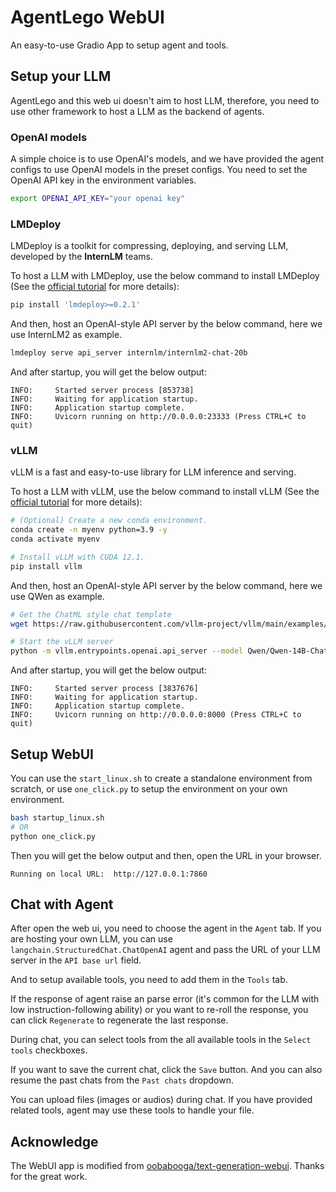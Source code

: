 # AgentLego WebUI

An easy-to-use Gradio App to setup agent and tools.

## Setup your LLM

AgentLego and this web ui doesn't aim to host LLM, therefore, you need to use other framework to host a LLM as
the backend of agents.

### OpenAI models

A simple choice is to use OpenAI's models, and we have provided the agent configs to use OpenAI models in the
preset configs. You need to set the OpenAI API key in the environment variables.

```bash
export OPENAI_API_KEY="your openai key"
```

### LMDeploy

LMDeploy is a toolkit for compressing, deploying, and serving LLM, developed by the **InternLM** teams.

To host a LLM with LMDeploy, use the below command to install LMDeploy (See the [official tutorial](https://lmdeploy.readthedocs.io/en/latest/get_started.html) for more details):

```bash
pip install 'lmdeploy>=0.2.1'
```

And then, host an OpenAI-style API server by the below command, here we use InternLM2 as example.

```bash
lmdeploy serve api_server internlm/internlm2-chat-20b
```

And after startup, you will get the below output:

```
INFO:     Started server process [853738]
INFO:     Waiting for application startup.
INFO:     Application startup complete.
INFO:     Uvicorn running on http://0.0.0.0:23333 (Press CTRL+C to quit)
```

### vLLM

vLLM is a fast and easy-to-use library for LLM inference and serving.

To host a LLM with vLLM, use the below command to install vLLM (See the [official tutorial](https://docs.vllm.ai/en/latest/getting_started/installation.html) for more details):

```bash
# (Optional) Create a new conda environment.
conda create -n myenv python=3.9 -y
conda activate myenv

# Install vLLM with CUDA 12.1.
pip install vllm
```

And then, host an OpenAI-style API server by the below command, here we use QWen as example.

```bash
# Get the ChatML style chat template
wget https://raw.githubusercontent.com/vllm-project/vllm/main/examples/template_chatml.jinja

# Start the vLLM server
python -m vllm.entrypoints.openai.api_server --model Qwen/Qwen-14B-Chat --trust-remote-code --chat-template ./template_chatml.jinja
```

And after startup, you will get the below output:

```
INFO:     Started server process [3837676]
INFO:     Waiting for application startup.
INFO:     Application startup complete.
INFO:     Uvicorn running on http://0.0.0.0:8000 (Press CTRL+C to quit)
```

## Setup WebUI

You can use the `start_linux.sh` to create a standalone environment from scratch, or use `one_click.py` to
setup the environment on your own environment.

```bash
bash startup_linux.sh
# OR
python one_click.py
```

Then you will get the below output and then, open the URL in your browser.

```
Running on local URL:  http://127.0.0.1:7860
```

## Chat with Agent

After open the web ui, you need to choose the agent in the `Agent` tab. If you are hosting your own LLM, you
can use `langchain.StructuredChat.ChatOpenAI` agent and pass the URL of your LLM server in the `API base url`
field.

And to setup available tools, you need to add them in the `Tools` tab.

If the response of agent raise an parse error (it's common for the LLM with low instruction-following ability)
or you want to re-roll the response, you can click `Regenerate` to regenerate the last response.

During chat, you can select tools from the all available tools in the `Select tools` checkboxes.

If you want to save the current chat, click the `Save` button. And you can also resume the past chats from the
`Past chats` dropdown.

You can upload files (images or audios) during chat. If you have provided related tools, agent may use these
tools to handle your file.

## Acknowledge

The WebUI app is modified from [oobabooga/text-generation-webui](https://github.com/oobabooga/text-generation-webui). Thanks for the great work.
